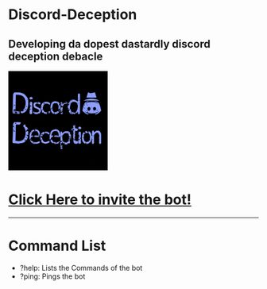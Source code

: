 # Discord-Deception
Developing da dopest dastardly discord deception debacle
---
<img src="/images/Logo4.png" alt="Banner" width="200" height="200">

# [Click Here to invite the bot!](https://discord.com/api/oauth2/authorize?client_id=715691202535620712&permissions=8&scope=bot "Invite the Bot!")
---
# Command List
- ?help: Lists the Commands of the bot
- ?ping: Pings the bot
